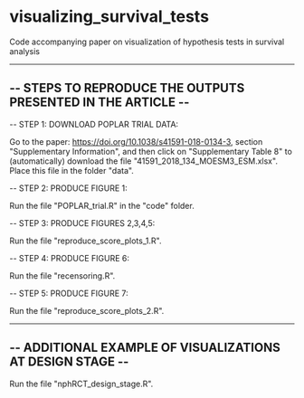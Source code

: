 # visualizing_survival_tests
Code accompanying paper on visualization of hypothesis tests in survival analysis


-------------------------------------------------------------
-- STEPS TO REPRODUCE THE OUTPUTS PRESENTED IN THE ARTICLE --
-------------------------------------------------------------

-- STEP 1: DOWNLOAD POPLAR TRIAL DATA:

Go to the paper: https://doi.org/10.1038/s41591-018-0134-3, section 
"Supplementary Information", and then click on "Supplementary Table 8" to
(automatically) download the file "41591_2018_134_MOESM3_ESM.xlsx". Place 
this file in the folder "data".

-- STEP 2: PRODUCE FIGURE 1:

Run the file "POPLAR_trial.R" in the "code" folder.

-- STEP 3: PRODUCE FIGURES 2,3,4,5:

Run the file "reproduce_score_plots_1.R".

-- STEP 4: PRODUCE FIGURE 6:

Run the file "recensoring.R".

-- STEP 5: PRODUCE FIGURE 7:

Run the file "reproduce_score_plots_2.R".


-------------------------------------------------------------
-- ADDITIONAL EXAMPLE OF VISUALIZATIONS AT DESIGN STAGE    --
-------------------------------------------------------------

Run the file "nphRCT_design_stage.R".
